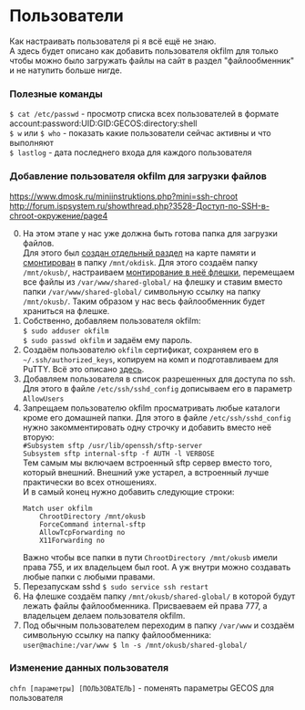 # Пользователи
Как настраивать пользователя pi я всё ещё не знаю.  
А здесь будет описано как добавить пользователя okfilm для только чтобы можно было загружать файлы на сайт в раздел "файлообменник" и не натупить больше нигде.  

### Полезные команды
`$ cat /etc/passwd` - просмотр списка всех пользователей в формате account:password:UID:GID:GECOS:directory:shell  
`$ w` или `$ who` - показать какие пользователи сейчас активны и что выполняют  
`$ lastlog` - дата последнего входа для каждого пользователя  

### Добавление пользователя okfilm для загрузки файлов  
https://www.dmosk.ru/miniinstruktions.php?mini=ssh-chroot  
http://forum.ispsystem.ru/showthread.php?3528-Доступ-по-SSH-в-chroot-окружение/page4  

0. На этом этапе у нас уже должна быть готова папка для загрузки файлов.  
Для этого был [создан отдельный раздел](Disk%20partitioning.md) на карте памяти и [смонтирован](Монтирование%20диска%20или%20флешки.md) в папку `/mnt/okdisk`.
Для этого создаём папку `/mnt/okusb/`, настраиваем [монтирование в неё флешки](USB%20флешка.md), перемещаем все файлы из `/var/www/shared-global/` на флешку и ставим вместо папки `/var/www/shared-global/` символьную ссылку на папку `/mnt/okusb/`. Таким образом у нас весь файлообменник будет храниться на флешке.  
1. Собственно, добавляем пользователя okfilm:  
`$ sudo adduser okfilm`  
`$ sudo passwd okfilm` и задаём ему пароль.  
2. Создаём пользователю `okfilm` сертификат, сохраняем его в `~/.ssh/authorized_keys`, копируем на комп и подготавливаем для PuTTY. Всё это описано [здесь](SSH.md#сертификаты-для-ssh).  
3. Добавляем пользователя в список разрешенных для доступа по ssh.  
Для этого в файле `/etc/ssh/sshd_config` дописываем его в параметр `AllowUsers`  
4. Запрещаем пользователю okfilm просматривать любые каталоги кроме его домашней папки. Для этого в файле `/etc/ssh/sshd_config` нужно закомментировать одну строчку и добавить вместо неё вторую:  
   `#Subsystem sftp /usr/lib/openssh/sftp-server`  
   `Subsystem sftp internal-sftp -f AUTH -l VERBOSE`  
   Тем самым мы включаем встроенный sftp сервер вместо того, который внешний. Внешний уже устарел, а встроенный лучше практически во всех отношениях.  
   И в самый конец нужно добавить следующие строки:  
   ```
   Match user okfilm
       ChrootDirectory /mnt/okusb
       ForceCommand internal-sftp
       AllowTcpForwarding no
       X11Forwarding no
   ```
   Важно чтобы все папки в пути `ChrootDirectory /mnt/okusb` имели права 755, и их владельцем был root. А уж внутри можно создавать любые папки с любыми правами.  
5. Перезапускам sshd `$ sudo service ssh restart`  
6. На флешке создаём папку `/mnt/okusb/shared-global/` в которой будут лежать файлы файлообменника. Присваеваем ей права 777, а владельцем делаем пользователя okfilm.
7. Под обычным пользователем переходим в папку `/var/www` и создаём символьную ссылку на папку файлообменника:  
   `user@machine:/var/www $ ln -s /mnt/okusb/shared-global/`  

### Изменение данных пользователя  
`chfn [параметры] [ПОЛЬЗОВАТЕЛЬ]` - поменять параметры GECOS для пользователя  
